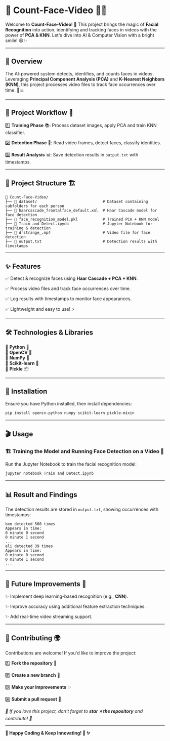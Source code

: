 # 🌟 Count-Face-Video 🎥😊

Welcome to **Count-Face-Video**! 🚀 This project brings the magic of **Facial Recognition** into action, identifying and tracking faces in videos with the power of **PCA & KNN**. Let's dive into AI & Computer Vision with a bright smile! 😃✨

---

## 🎯 Overview
The AI-powered system detects, identifies, and counts faces in videos. Leveraging **Principal Component Analysis (PCA)** and **K-Nearest Neighbors (KNN)**, this project processes video files to track face occurrences over time. 🤖📊

---

## 🔄 Project Workflow 📌
1️⃣ **Training Phase** 📚: Process dataset images, apply PCA and train KNN classifier.

2️⃣ **Detection Phase** 🎥: Read video frames, detect faces, classify identities.

3️⃣ **Result Analysis** 📊: Save detection results in `output.txt` with timestamps.  

---

## 📂 Project Structure 🏗️
```
📁 Count-Face-Video/
├── 📂 dataset/                             # Dataset containing subfolders for each person
├── 📄 haarcascade_frontalface_default.xml  # Haar Cascade model for face detection
├── 📄 face_recognition_model.pkl           # Trained PCA + KNN model
├── 📓 Train and Detect.ipynb               # Jupyter Notebook for training & detection
├── 🎥 drstrange_.mp4                       # Video file for face detection
├── 📄 output.txt                           # Detection results with timestamps
```

---

## ✨ Features
✅ Detect & recognize faces using **Haar Cascade + PCA + KNN**.

✅ Process video files and track face occurrences over time.

✅ Log results with timestamps to monitor face appearances.

✅ Lightweight and easy to use! ⚡

---

## 🛠 Technologies & Libraries
🔹 **Python** 🐍  
🔹 **OpenCV** 👀  
🔹 **NumPy** 🔢  
🔹 **Scikit-learn** 🧠  
🔹 **Pickle** 📦  

---

## 🚀 Installation
Ensure you have Python installed, then install dependencies:
```sh
pip install opencv-python numpy scikit-learn pickle-mixin
```

---

## 🎬 Usage
### 🏗 Training the Model and Running Face Detection on a Video 🎥
Run the Jupyter Notebook to train the facial recognition model:
```sh
jupyter notebook Train and Detect.ipynb
```

---

## 📊 Result and Findings
The detection results are stored in `output.txt`, showing occurrences with timestamps:
```
ben detected 560 times
Appears in time:
0 minute 0 second
0 minute 1 second
...
eli detected 39 times
Appears in time:
0 minute 0 second
0 minute 1 second
...
```

---

## 🚀 Future Improvements 🔮
✨ Implement deep learning-based recognition (e.g., **CNN**).

✨ Improve accuracy using additional feature extraction techniques.

✨ Add real-time video streaming support.  

---

## 🤝 Contributing 🌍
Contributions are welcome! If you'd like to improve the project:  

1️⃣ **Fork the repository** 🍴

2️⃣ **Create a new branch** 🌱  

3️⃣ **Make your improvements** ✨

4️⃣ **Submit a pull request** 🔄  

*🌟 If you love this project, don't forget to **star ⭐ the repository** and contribute! 🙌* 

---
**💖 Happy Coding & Keep Innovating! 💖 ✨**
